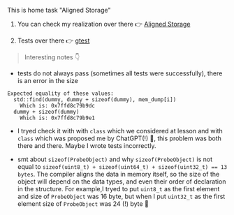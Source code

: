 This is home task  "Aligned Storage"

1) You can check my realization over there :point_right: [Aligned Storage](https://github.com/serikov1/AdvancedCpp/blob/main/firstLesson/alignedStorage/library.h)

2) Tests over there :point_right: [gtest](https://github.com/serikov1/AdvancedCpp/blob/main/firstLesson/testStorage/main.cpp)

> Interesting notes :point_down:
- tests do not always pass (sometimes all tests were successfully), there is an error in the size
```
Expected equality of these values:
  std::find(dummy, dummy + sizeof(dummy), mem_dump[i])
    Which is: 0x7ffd8c79b9dc
  dummy + sizeof(dummy)
    Which is: 0x7ffd8c79b9e1
```
- I tryed check it with with `class` which we considered at lesson and with `class` which was proposed me by ChatGPT(!) :rofl:, this problem was both there and there. Maybe I wrote tests incorrectly.

- smt about `sizeof(ProbeObject)` and why `sizeof(ProbeObject)` is not equal to `sizeof(uint8_t) + sizeof(uint64_t) + sizeof(uint32_t) == 13 bytes`.
The compiler aligns the data in memory itself, so the size of the object will depend on the data types, and even their order of declaration in the structure. For example,I tryed to put `uint8_t` as the first element and size of `ProbeObject` was 16 byte, but when I put `uint32_t` as the first element size of `ProbeObject` was 24 (!) byte :thinking:
